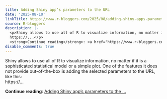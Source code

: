 ```yaml
---
title: Adding Shiny app’s parameters to the URL
date: '2025-08-10'
linkTitle: https://www.r-bloggers.com/2025/08/adding-shiny-apps-parameters-to-the-url/
source: R-bloggers
description: |-
  <p>Shiny allows to use all of R to visualize information, no matter if it is a sophisticated statistical model or a simple plot. One of the features it does not provide out-of-the-box is adding the selected parameters to the URL, like this:<br />
  https://...</p>
  <strong>Continue reading</strong>: <a href="https://www.r-bloggers.com/2025/08/adding-shiny-apps-parameters-to-the-url/">Adding Shiny app’s parameters to the ...
disable_comments: true
---
```

<p>Shiny allows to use all of R to visualize information, no matter if it is a sophisticated statistical model or a simple plot. One of the features it does not provide out-of-the-box is adding the selected parameters to the URL, like this:<br />
https://...</p>
<strong>Continue reading</strong>: <a href="https://www.r-bloggers.com/2025/08/adding-shiny-apps-parameters-to-the-url/">Adding Shiny app’s parameters to the ...